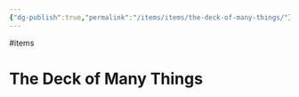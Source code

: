 ```yaml
---
{"dg-publish":true,"permalink":"/items/items/the-deck-of-many-things/"}
---
```


#items
# The Deck of Many Things
